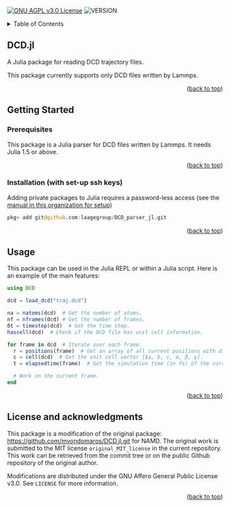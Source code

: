 <div id="top"></div>

<!-- PROJECT SHIELDS -->

[![GNU AGPL v3.0 License][license-shield]][license-url] 
![VERSION](https://img.shields.io/badge/version-0.2.2-blue)

<!-- TABLE OF CONTENTS -->

<details>
  <summary>Table of Contents</summary>
  <ol>
    <li>
      <a href="#about">DCD.jl</a>
    </li>
    <li>
      <a href="#getting-started">Getting Started</a>
      <ul>
        <li><a href="#prerequisites">Prerequisites</a></li>
        <li><a href="#installation">Installation (with set-up ssh keys)</a></li>
      </ul>
    </li>
    <li><a href="#usage">Usage</a></li>
    <li><a href="#acknowledgments">License and acknowledgments</a></li>
  </ol>
</details>

<!-- ABOUT THE PROJECT -->
<div id="about"></div>

## DCD.jl

A Julia package for reading DCD trajectory files.

This package currently supports only DCD files written by Lammps.

<p align="right">(<a href="#top">back to top</a>)</p>

<div id="getting-started"></div>

## Getting Started

<div id="prerequisites"></div>

### Prerequisites

This package is a Julia parser for DCD files written by Lammps. It needs Julia 1.5 or above.

<p align="right">(<a href="#top">back to top</a>)</p>

<div id="installation"></div>

### Installation (with set-up ssh keys)

Adding private packages to Julia requires a password-less access (see the [manual in this organization for setup](https://github.com/laagegroup/0_HowTo/blob/main/Github_beginner_guide.md#setup-a-password-less-access-over-ssh))

````julia
pkg> add git@github.com:laagegroup/DCD_parser_jl.git
````
<p align="right">(<a href="#top">back to top</a>)</p>

<div id="usage"></div>

## Usage

This package can be used in the Julia REPL or within a Julia script. Here is an example of the main features:

````julia
using DCD

dcd = load_dcd("traj.dcd")

na = natoms(dcd)  # Get the number of atoms.
nf = nframes(dcd) # Get the number of frames.
δt = timestep(dcd)  # Get the time step.
hascell(dcd)  # Check if the DCD file has unit cell information.

for frame in dcd  # Iterate over each frame.
  r = positions(frame)  # Get an array of all current positions with dimensions (3, na).
  c = cell(dcd)  # Get the unit cell vector [$a, b, c, α, β, γ].
  t = elapsedtime(frame)  # Get the simulation time (in fs) of the current frame.

  # Work on the current frame.
end
````
<p align="right">(<a href="#top">back to top</a>)</p>


<div id="acknowledgments"></div>

## License and acknowledgments

This package is a modification of the original package: https://github.com/mvondomaros/DCD.jl.git for NAMD. The original work is submitted to the MIT license `original_MIT_license` in the current repository. This work can be retrieved from the commit tree or on the public Github repository of the original author.

Modifications are distributed under the GNU Affero General Public License v3.0. See `LICENSE` for more information.

<p align="right">(<a href="#top">back to top</a>)</p>

<!-- MARKDOWN LINKS & IMAGES -->
<!-- https://www.markdownguide.org/basic-syntax/#reference-style-links -->
[license-shield]: https://img.shields.io/github/license/laagegroup/DCD_parser_jl.svg?style=for-the-badge
[license-url]: https://github.com/laagegroup/DCD_parser_jl/blob/main/LICENSE
